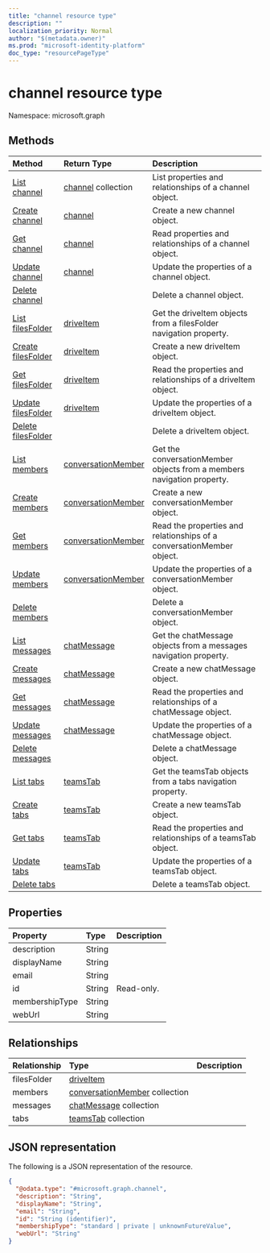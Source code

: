 ```yaml
---
title: "channel resource type"
description: ""
localization_priority: Normal
author: "$(metadata.owner)"
ms.prod: "microsoft-identity-platform"
doc_type: "resourcePageType"
---
```


# channel resource type

Namespace: microsoft.graph

## Methods

| Method                                                     | Return Type                                               | Description                                                            |
| :--------------------------------------------------------- | :-------------------------------------------------------- | :--------------------------------------------------------------------- |
| [List channel](../api/channel-list.md)                     | [channel](channel.md) collection                          | List properties and relationships of a channel object.                 |
| [Create channel](../api/channel-create.md)                 | [channel](channel.md)                                     | Create a new channel object.                                           |
| [Get channel](../api/channel-get.md)                       | [channel](channel.md)                                     | Read properties and relationships of a channel object.                 |
| [Update channel](../api/channel-update.md)                 | [channel](channel.md)                                     | Update the properties of a channel object.                             |
| [Delete channel](../api/channel-delete.md)                 |                                                           | Delete a channel object.                                               |
| [List filesFolder](../api/channel-list-filesfolder.md)     | [driveItem](../resources/-driveitem.md)                   | Get the driveItem objects from a filesFolder navigation property.      |
| [Create filesFolder](../api/channel-post-filesfolder.md)   | [driveItem](../resources/-driveitem.md)                   | Create a new driveItem object.                                         |
| [Get filesFolder](../api/channel-get-filesfolder.md)       | [driveItem](../resources/-driveitem.md)                   | Read the properties and relationships of a driveItem object.           |
| [Update filesFolder](../api/channel-update-filesfolder.md) | [driveItem](../resources/-driveitem.md)                   | Update the properties of a driveItem object.                           |
| [Delete filesFolder](../api/channel-delete-filesfolder.md) |                                                           | Delete a driveItem object.                                             |
| [List members](../api/channel-list-members.md)             | [conversationMember](../resources/-conversationmember.md) | Get the conversationMember objects from a members navigation property. |
| [Create members](../api/channel-post-members.md)           | [conversationMember](../resources/-conversationmember.md) | Create a new conversationMember object.                                |
| [Get members](../api/channel-get-members.md)               | [conversationMember](../resources/-conversationmember.md) | Read the properties and relationships of a conversationMember object.  |
| [Update members](../api/channel-update-members.md)         | [conversationMember](../resources/-conversationmember.md) | Update the properties of a conversationMember object.                  |
| [Delete members](../api/channel-delete-members.md)         |                                                           | Delete a conversationMember object.                                    |
| [List messages](../api/channel-list-messages.md)           | [chatMessage](../resources/-chatmessage.md)               | Get the chatMessage objects from a messages navigation property.       |
| [Create messages](../api/channel-post-messages.md)         | [chatMessage](../resources/-chatmessage.md)               | Create a new chatMessage object.                                       |
| [Get messages](../api/channel-get-messages.md)             | [chatMessage](../resources/-chatmessage.md)               | Read the properties and relationships of a chatMessage object.         |
| [Update messages](../api/channel-update-messages.md)       | [chatMessage](../resources/-chatmessage.md)               | Update the properties of a chatMessage object.                         |
| [Delete messages](../api/channel-delete-messages.md)       |                                                           | Delete a chatMessage object.                                           |
| [List tabs](../api/channel-list-tabs.md)                   | [teamsTab](../resources/-teamstab.md)                     | Get the teamsTab objects from a tabs navigation property.              |
| [Create tabs](../api/channel-post-tabs.md)                 | [teamsTab](../resources/-teamstab.md)                     | Create a new teamsTab object.                                          |
| [Get tabs](../api/channel-get-tabs.md)                     | [teamsTab](../resources/-teamstab.md)                     | Read the properties and relationships of a teamsTab object.            |
| [Update tabs](../api/channel-update-tabs.md)               | [teamsTab](../resources/-teamstab.md)                     | Update the properties of a teamsTab object.                            |
| [Delete tabs](../api/channel-delete-tabs.md)               |                                                           | Delete a teamsTab object.                                              |

## Properties

| Property       | Type   | Description |
| :------------- | :----- | :---------- |
| description    | String |             |
| displayName    | String |             |
| email          | String |             |
| id             | String | Read-only.  |
| membershipType | String |             |
| webUrl         | String |             |

## Relationships

| Relationship | Type                                                                | Description |
| :----------- | :------------------------------------------------------------------ | :---------- |
| filesFolder  | [driveItem](../resources/driveitem.md)                              |             |
| members      | [conversationMember](../resources/conversationmember.md) collection |             |
| messages     | [chatMessage](../resources/chatmessage.md) collection               |             |
| tabs         | [teamsTab](../resources/teamstab.md) collection                     |             |

## JSON representation

The following is a JSON representation of the resource.

<!-- {
  "blockType": "resource",
  "keyProperty": "id",
  "@odata.type": "microsoft.graph.channel",
  "baseType": "microsoft.graph.entity",
  "openType": False
}
-->

```json
{
  "@odata.type": "#microsoft.graph.channel",
  "description": "String",
  "displayName": "String",
  "email": "String",
  "id": "String (identifier)",
  "membershipType": "standard | private | unknownFutureValue",
  "webUrl": "String"
}
```
